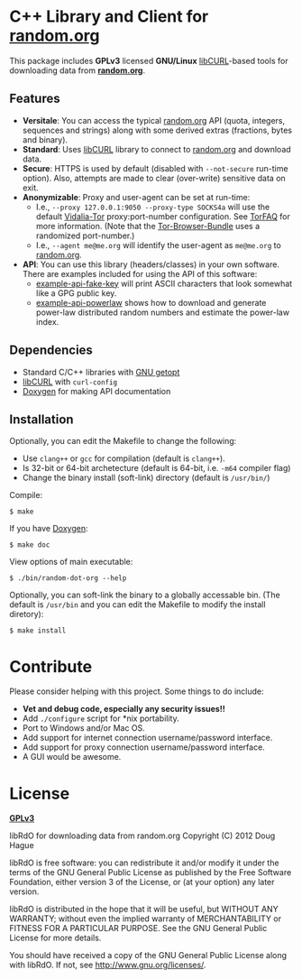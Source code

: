 # C++ Library and Client for [random.org](https://www.random.org)
This package includes **GPLv3** licensed **GNU/Linux** [libCURL](http://curl.haxx.se/)-based
tools for downloading data from **[random.org](https://www.random.org)**.

## Features
* **Versitale**: You can access the typical [random.org](https://www.random.org) 
  API (quota, integers, sequences and strings) along with some derived extras 
  (fractions, bytes and binary).
* **Standard**: Uses [libCURL](http://curl.haxx.se/) library to connect to 
  [random.org](https://www.random.org) and download data. 
* **Secure**: HTTPS is used by default (disabled with `--not-secure` run-time option). 
  Also, attempts are made to clear (over-write) sensitive data on exit.
* **Anonymizable**: Proxy and user-agent can be set at run-time: 
    * I.e., `--proxy 127.0.0.1:9050 --proxy-type SOCKS4a` will use the default 
	[Vidalia-Tor](https://www.torproject.org/projects/vidalia) proxy:port-number configuration.
	See [TorFAQ](https://trac.torproject.org/projects/tor/wiki/doc/TorFAQ#SOCKSAndDNS) for 
	more information. (Note that the [Tor-Browser-Bundle](https://www.torproject.org/projects/torbrowser.html) 
	uses a randomized port-number.)
	* I.e., `--agent me@me.org` will identify the user-agent as `me@me.org` to 
	[random.org](https://www.random.org).
* **API**: You can use this library (headers/classes) in your own software. 
 There are examples included for using the API of this software: 
    * [example-api-fake-key](https://github.com/doughague/random-dot-org/blob/master/src/example-api-fake-key.cxx) 
	will print ASCII characters that look somewhat like a GPG public key.
    * [example-api-powerlaw](https://github.com/doughague/random-dot-org/blob/master/src/example-api-powerlaw.cxx)
	shows how to download and generate power-law distributed random numbers and estimate the power-law index.

## Dependencies
* Standard C/C++ libraries with [GNU getopt](https://www.gnu.org/software/libc/manual/html_node/Getopt.html)
* [libCURL](http://curl.haxx.se/) with `curl-config`
* [Doxygen](http://www.stack.nl/~dimitri/doxygen/) for making API documentation

## Installation
Optionally, you can edit the Makefile to change the following:
* Use `clang++` or `gcc` for compilation (default is `clang++`).
* Is 32-bit or 64-bit archetecture (default is 64-bit, i.e. `-m64` compiler flag)
* Change the binary install (soft-link) directory (default is `/usr/bin/`)

Compile:

    $ make

If you have [Doxygen](http://www.stack.nl/~dimitri/doxygen/):

    $ make doc

View options of main executable:

    $ ./bin/random-dot-org --help

Optionally, you can soft-link the binary to a globally accessable bin. 
(The default is `/usr/bin` and you can edit the Makefile to modify the install diretory):

	$ make install

# Contribute
Please consider helping with this project. Some things to do include:
* **Vet and debug code, especially any security issues!!**
* Add `./configure` script for *nix portability.
* Port to Windows and/or Mac OS.
* Add support for internet connection username/password interface.
* Add support for proxy connection username/password interface.
* A GUI would be awesome.

# License
**[GPLv3](https://www.gnu.org/licenses/gpl.html)**

libRdO for downloading data from random.org
Copyright (C) 2012 Doug Hague

libRdO is free software: you can redistribute it and/or modify
it under the terms of the GNU General Public License as published by
the Free Software Foundation, either version 3 of the License, or
(at your option) any later version.

libRdO is distributed in the hope that it will be useful,
but WITHOUT ANY WARRANTY; without even the implied warranty of
MERCHANTABILITY or FITNESS FOR A PARTICULAR PURPOSE.  See the
GNU General Public License for more details.

You should have received a copy of the GNU General Public License
along with libRdO.  If not, see <http://www.gnu.org/licenses/>.
